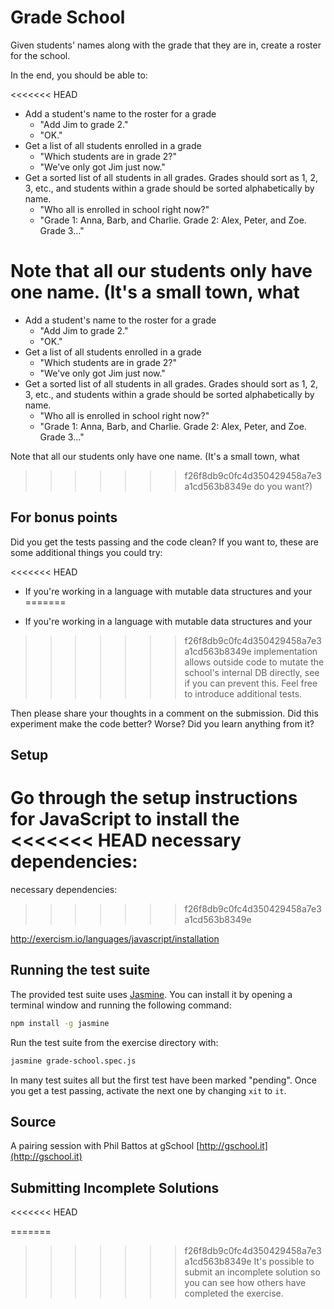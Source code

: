 # Grade School

Given students' names along with the grade that they are in, create a roster
for the school.

In the end, you should be able to:

<<<<<<< HEAD
* Add a student's name to the roster for a grade
  * "Add Jim to grade 2."
  * "OK."
* Get a list of all students enrolled in a grade
  * "Which students are in grade 2?"
  * "We've only got Jim just now."
* Get a sorted list of all students in all grades. Grades should sort
  as 1, 2, 3, etc., and students within a grade should be sorted
  alphabetically by name.
  * "Who all is enrolled in school right now?"
  * "Grade 1: Anna, Barb, and Charlie. Grade 2: Alex, Peter, and Zoe.
    Grade 3…"

Note that all our students only have one name. (It's a small town, what
=======
- Add a student's name to the roster for a grade
  - "Add Jim to grade 2."
  - "OK."
- Get a list of all students enrolled in a grade
  - "Which students are in grade 2?"
  - "We've only got Jim just now."
- Get a sorted list of all students in all grades.  Grades should sort
  as 1, 2, 3, etc., and students within a grade should be sorted
  alphabetically by name.
  - "Who all is enrolled in school right now?"
  - "Grade 1: Anna, Barb, and Charlie. Grade 2: Alex, Peter, and Zoe.
    Grade 3…"

Note that all our students only have one name.  (It's a small town, what
>>>>>>> f26f8db9c0fc4d350429458a7e3a1cd563b8349e
do you want?)

## For bonus points

Did you get the tests passing and the code clean? If you want to, these
are some additional things you could try:

<<<<<<< HEAD
* If you're working in a language with mutable data structures and your
=======
- If you're working in a language with mutable data structures and your
>>>>>>> f26f8db9c0fc4d350429458a7e3a1cd563b8349e
  implementation allows outside code to mutate the school's internal DB
  directly, see if you can prevent this. Feel free to introduce additional
  tests.

Then please share your thoughts in a comment on the submission. Did this
experiment make the code better? Worse? Did you learn anything from it?

## Setup

Go through the setup instructions for JavaScript to install the
<<<<<<< HEAD
necessary dependencies:
=======
 necessary dependencies:
>>>>>>> f26f8db9c0fc4d350429458a7e3a1cd563b8349e

http://exercism.io/languages/javascript/installation

## Running the test suite

The provided test suite uses [Jasmine](https://jasmine.github.io/).
You can install it by opening a terminal window and running the
following command:

```sh
npm install -g jasmine
```

Run the test suite from the exercise directory with:

```sh
jasmine grade-school.spec.js
```

In many test suites all but the first test have been marked "pending".
Once you get a test passing, activate the next one by changing `xit` to `it`.

## Source

A pairing session with Phil Battos at gSchool [http://gschool.it](http://gschool.it)

## Submitting Incomplete Solutions
<<<<<<< HEAD

=======
>>>>>>> f26f8db9c0fc4d350429458a7e3a1cd563b8349e
It's possible to submit an incomplete solution so you can see how others have completed the exercise.
